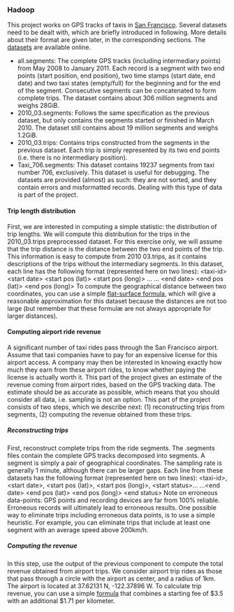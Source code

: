 ### Hadoop
This project works on GPS tracks of taxis in [San Francisco][1]. Several datasets need to be dealt with, which are briefly introduced in following. More details about their format are given later, in the corresponding sections. The [datasets][2] are available online.
- all.segments: The complete GPS tracks (including intermediary points) from May 2008 to January 2011. Each record is a segment with two end points (start position, end position), two time stamps (start date, end date) and two taxi states (empty/full) for the beginning and for the end of the segment. Consecutive segments can be concatenated to form complete trips. The dataset contains about 306 million segments and weighs 28GiB.
- 2010\_03.segments: Follows the same specification as the previous dataset, but only contains the segments started or finished in March 2010. The dataset still contains about 19 million segments and weighs 1.2GiB.
- 2010\_03.trips: Contains trips constructed from the segments in the previous dataset. Each trip is simply represented by its two end points (i.e. there is no intermediary position).
- Taxi\_706.segments: This dataset contains 19237 segments from taxi number 706, exclusively. This dataset is useful for debugging.
The datasets are provided (almost) as such: they are not sorted, and they contain errors and misformatted records. Dealing with this type of data is part of the project.
#### Trip length distribution
First, we are interested in computing a simple statistic: the distribution of trip lengths. We will compute this distribution for the trips in the 2010\_03.trips preprocessed dataset. 
For this exercise only, we will assume that the trip distance is the distance between the two end points of the trip. This information is easy to compute from 2010 03.trips, as it contains descriptions of the trips without the intermediary segments. In this dataset, each line has the following format (represented here on two lines): 
\<taxi-id\> \<start date\> \<start pos (lat)\> \<start pos (long)\> …
… \<end date\> \<end pos (lat)\> \<end pos (long)\>
To compute the geographical distance between two coordinates, you can use a simple [flat-surface formula][3], which will give a reasonable approximation for this dataset because the distances are not too large (but remember that these formulæ are not always appropriate for larger distances).
#### Computing airport ride revenue
A significant number of taxi rides pass through the San Francisco airport. Assume that taxi companies have to pay for an expensive license for this airport access. A company may then be interested in knowing exactly how much they earn from these airport rides, to know whether paying the license is actually worth it. 
This part of the project gives an estimate of the revenue coming from airport rides, based on the GPS tracking data. The estimate should be as accurate as possible, which means that you should consider all data, i.e. sampling is not an option. 
This part of the project consists of two steps, which we describe next: (1) reconstructing trips from segments, (2) computing the revenue obtained from these trips. 
##### Reconstructing trips
First, reconstruct complete trips from the ride segments. The .segments files contain the complete GPS tracks decomposed into segments. A segment is simply a pair of geographical coordinates. 
The sampling rate is generally 1 minute, although there can be larger gaps. Each line from these datasets has the following format (represented here on two lines): 
\<taxi-id\>, \<start date\>, \<start pos (lat)\>, \<start pos (long)\>, \<start status\>... 
...\<end date\> \<end pos (lat)\> \<end pos (long)\> \<end status\> 
Note on erroneous data-points: GPS points and recording devices are far from 100% reliable. Erroneous records will ultimately lead to erroneous results. One possible way to eliminate trips including erroneous data points, is to use a simple heuristic. For example, you can eliminate trips that include at least one segment with an average speed above 200km/h. 
##### Computing the revenue
In this step, use the output of the previous component to compute the total revenue obtained from airport trips. We consider airport trip rides as those that pass through a circle with the airport as center, and a radius of 1km. The airport is located at 37.62131 N, -122.37896 W. To calculate trip revenue, you can use a simple [formula][4] that combines a starting fee of $3.5 with an additional $1.71 per kilometer. 





[1]:	http://stamen.com/work/cabspotting/ "San Francisco"
[2]:	https://people.cs.kuleuven.be/~toon.vancraenendonck/bdap_files/ "datasets"
[3]:	https://en.wikipedia.org/wiki/Geographical_distance
[4]:	http://www.numbeo.com/taxi-fare/city%20result.jsp?country=United+States&city=San+Francisco%2C+CA